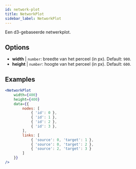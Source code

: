 ```yaml
---
id: network-plot
title: NetworkPlot
sidebar_label: NetworkPlot
---
```


Een d3-gebaseerde netwerkplot.

## Options

* __width__ | `number`: breedte van het perceel (in px). Default: `900`.
* __height__ | `number`: hoogte van het perceel (in px). Default: `600`.


## Examples

```jsx live
<NetworkPlot
    width={400}
    height={400}
    data={{
        nodes: [
            { 'id': 0 },
            { 'id': 1 },
            { 'id': 2 },
            { 'id': 3 },
        ],
        links: [
            { 'source': 0, 'target': 1 },
            { 'source': 0, 'target': 2 },
            { 'source': 2, 'target': 3 }
        ]
    }}
/>
``` 

